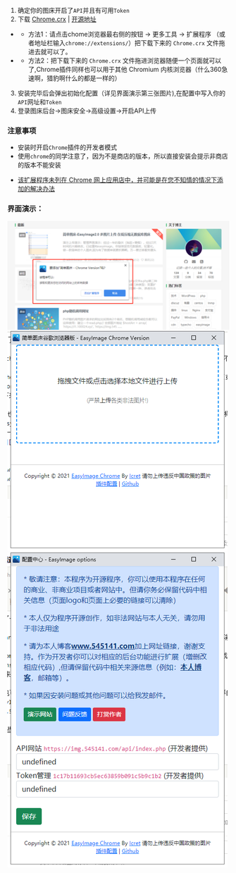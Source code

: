 1. 确定你的图床开启了`API`并且有可用`Token`
2. 下载 [Chrome.crx](https://raw.githubusercontent.com/icret/EasyImage-Browser-Extension/main/Chrome.crx) | [开源地址](https://github.com/icret/EasyImage-Browser-Extension)
- - 方法1：请点击chome浏览器最右侧的按钮 -> 更多工具 -> 扩展程序 （或者地址栏输入`chrome://extensions/`）把下载下来的 `Chrome.crx` 文件拖进去就可以了。
- - 方法2：把下载下来的 `Chrome.crx` 文件拖进浏览器随便一个页面就可以了,Chrome插件同样也可以用于其他 Chromium 内核浏览器（什么360急速啊，猎豹啊什么的都是一样的）
3. 安装完毕后会弹出初始化配置（详见界面演示第三张图片),在配置中写入你的`API`网址和`Token`
4. 登录图床后台->图床安全->高级设置->开启API上传

### 注意事项
- 安装时开启`Chrome`插件的开发者模式
- 使用`chrome`的同学注意了，因为不是商店的版本，所以直接安装会提示非商店的版本不能安装
* [该扩展程序未列在 Chrome 网上应用店中，并可能是在您不知情的情况下添加的解决办法](https://zhuanlan.zhihu.com/p/106343392) 

### 界面演示：
![简单图床配置中心](images/QQ截图20220430022000.png)
![简单图床谷歌插件上传界面](images/225906016.png)
![简单图床配置中心](images/2532516028.png)

